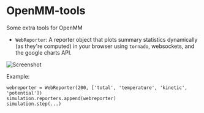 OpenMM-tools
============
Some extra tools for OpenMM

- `WebReporter`: A reporter object that plots summary statistics dynamically (as they're computed) in
   your browser using `tornado`, websockets, and the google charts API.

![Screenshot](http://i.imgur.com/IX3ryiN.png)

Example:

```
webreporter = WebReporter(200, ['total', 'temperature', 'kinetic', 'potential'])
simulation.reporters.append(webreporter)
simulation.step(...)
```
